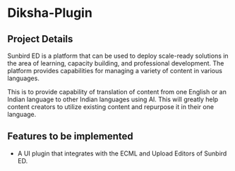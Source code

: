# Diksha-Plugin
## Project Details
Sunbird ED is a platform that can be used to deploy scale-ready solutions in the area of learning, capacity building, and professional development. The platform provides capabilities for managing a variety of content in various languages.

This is to provide capability of translation of content from one English or an Indian language to other Indian languages using AI. This will greatly help content creators to utilize existing content and repurpose it in their one language.
## Features to be implemented
<ul>
  <li>A UI plugin that integrates with the ECML and Upload Editors of Sunbird ED.</li>
</ul>
